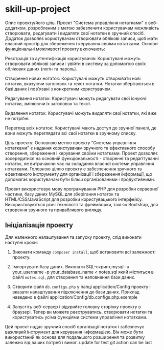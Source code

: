 # skill-up-project

Опис проекту/його ціль.
Проект "Система управління нотатками" є веб-додатком, розробленим з метою забезпечити користувачам можливість створювати, редагувати і видаляти свої нотатки в зручний спосіб. Додаток дозволяє користувачам створювати облікові записи, щоб мати власний простір для збереження і керування своїми нотатками. Основні функціональні можливості проекту включають:

Реєстрація та аутентифікація користувачів: Користувачі можуть створювати облікові записи і увійти в систему за допомогою своїх облікових даних (логін та пароль).

Створення нових нотаток: Користувачі можуть створювати нові нотатки, вказуючи заголовок та текст нотатки. Нотатки зберігаються в базі даних і пов'язані з конкретним користувачем.

Редагування нотаток: Користувачі можуть редагувати свої існуючі нотатки, змінюючи їх заголовок та текст.

Видалення нотаток: Користувачі можуть видаляти свої нотатки, які вже не потрібні.

Перегляд всіх нотаток: Користувачі мають доступ до зручної панелі, де вони можуть переглядати всі свої нотатки в зручному списку.

Ціль проекту:
Основною метою проекту "Система управління нотатками" є надання користувачам зручного та ефективного способу створення, збереження і керування своїми нотатками. Проект дозволяє зосередитися на основній функціональності - створенні та редагітуванні нотаток, не витрачаючи час на складання власної системи управління нотатками. Головною ціллю проекту є забезпечення зручного та ефективного інструменту для організації і збереження інформації, що допомагає користувачам бути більш організованими і продуктивними.

Проект використовує мову програмування PHP для розробки серверної частини, базу даних MySQL для зберігання нотаток та HTML/CSS/JavaScript для розробки користувацького інтерфейсу. Використовуються різні технології та фреймворки, такі як Bootstrap, для створення зручного та привабливого вигляду.

## Ініціалізація проекту

Для належного налаштування та запуску проекту, слід виконати наступні кроки:

1. Виконати команду `composer install`, щоб встановити всі залежності проекту.

2. Імпортувати базу даних. Виконати SQL-скрипт,mysql -u your_username -p your_database_name < notes.sql який міститься в файлі `notes.sql`, для створення та наповнення бази даних.

3. Створити файл `db.configs.php` у папці application/Config проекту і вказати налаштування підключення до бази даних. Приклад наведено 
в файлі application/Config/db.configs.php.exemple

4. Запустіть веб-сервер і відкрийте головну сторінку проекту в браузері. Тепер ви можете реєструватись, створювати нотатки та користуватись усіма функціями системи управління нотатками.

Цей проект надає зручний спосіб організації нотаток і забезпечує важливий інструмент для керування інформацією. Він може бути використаний як основа для подальшого розширення та розвитку залежно від ваших потреб і вимог.
update for test git action can be last
